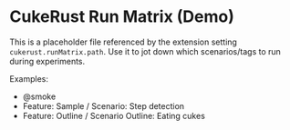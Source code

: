 # CukeRust Run Matrix (Demo)

This is a placeholder file referenced by the extension setting `cukerust.runMatrix.path`.
Use it to jot down which scenarios/tags to run during experiments.

Examples:

- @smoke
- Feature: Sample / Scenario: Step detection
- Feature: Outline / Scenario Outline: Eating cukes
